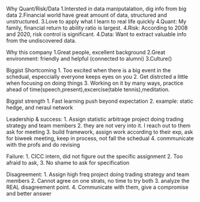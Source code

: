 Why Quant/Risk/Data
	1.Intersted in data maniputalation, dig info from big data
	2.Financial world have great amount of data, structured and unstructured.
	3.Love to apply what I learn to real life quickly
	4.Quant: My family, financial return to ability ratio is largest.
	4.Risk: According to 2008 and 2020, risk control is significant.
	4.Data: Want to extract valuable info from the undiscovered data.
	
Why this company
	1.Great people, excellent background
	2.Great environment: friendly and helpful (connected to alumni)
	3.Culture()
	
Biggist Shortcoming
	1. Too excited when there is a big event in the schedual, especcially everyone keeps eyes on you
	2. Get distrcted a little when focusing on doing things
	3. Working on it by many ways, practice ahead of time(speech,present),excercise(table tennis),meditation.
	
Biggist strength
	1. Fast learning push beyond expectation
	2. example: static hedge, and neraul network
	
Leadership & success:
	1. Assign statistic arbitrage project doing trading strategy and team members
	2. they are not very into it. I reach out to them ask for meeting
	3. build framework, assign work according to their exp, ask for biweek meeting, keep in process, not fall the schedual
	4. conmmunicate with the profs and do revising
	
Failure:
	1. CICC intern, did not figure out the specific assignment
	2. Too afraid to ask,
	3. No shame to ask for specification

Disagreement:
	1. Assign high freq project doing trading strategy and team members
	2. Cannot agree on one strats, no time to try both
	3. analyze the REAL disagreement point.
	4. Communicate with them, give a compromise and better answer